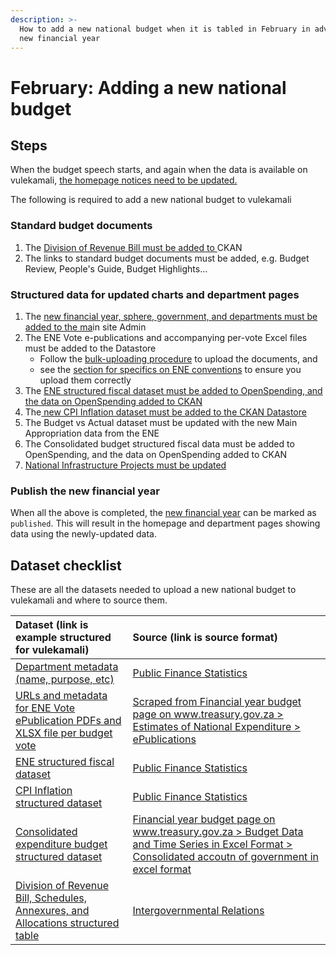 ```yaml
---
description: >-
  How to add a new national budget when it is tabled in February in advance of a
  new financial year
---
```


# February: Adding a new national budget

## Steps

When the budget speech starts, and again when the data is available on vulekamali, [the homepage notices need to be updated.](update-the-homepage-state.md)

The following is required to add a new national budget to vulekamali

### Standard budget documents

1. The [Division of Revenue Bill must be added to ](../../operations-actions/adding-modifying-information-on-the-site/adding-a-new-division-of-revenue-bill.md)CKAN
2. The links to standard budget documents must be added, e.g. Budget Review, People's Guide, Budget Highlights...

### Structured data for updated charts and department pages

1. The [new financial year, sphere, government, and departments must be added to the ma](adding-new-year-sphere-government-departments.md)in site Admin
2. The ENE Vote e-publications and accompanying per-vote Excel files must be added to the Datastore
   * Follow the [bulk-uploading procedure](../../operations-actions/adding-modifying-information-on-the-site/bulk-uploading-department-specific-documents.md) to upload the documents, and
   * see the [section for specifics on ENE conventions](../../operations-actions/adding-modifying-information-on-the-site/bulk-uploading-department-specific-documents.md#estimates-of-national-expenditure-vote-chapters) to ensure you upload them correctly
3. The [ENE  structured fiscal dataset must be added to OpenSpending, and the data on OpenSpending added to CKAN ](../../operations-actions/adding-modifying-information-on-the-site/adding-structured-fiscal-data-to-openspending/#estimates-of-national-expenditure)
4. The[ new CPI Inflation dataset must be added to the CKAN Datastore ](adding-cpi-inflation-data.md)
5. The Budget vs Actual dataset must be updated with the new Main Appropriation data from the ENE
6. The Consolidated budget structured fiscal data must be added to OpenSpending, and the data on OpenSpending added to CKAN
7. [National Infrastructure Projects must be updated](adding-updating-infrastructure-projects.md)

### Publish the new financial year

When all the above is completed, the [new financial year](adding-new-year-sphere-government-departments.md) can be marked as `published`. This will result in the homepage and department pages showing data using the newly-updated data.

## Dataset checklist

These are all the datasets needed to upload a new national budget to vulekamali and where to source them.

| Dataset \(link is example structured for vulekamali\) | Source \(link is source format\) |
| :--- | :--- |
| [Department metadata \(name, purpose, etc\)](adding-new-year-sphere-government-departments.md#adding-editing-departments-in-bulk) | [Public Finance Statistics](adding-new-year-sphere-government-departments.md#adding-editing-departments-in-bulk) |
| [URLs and metadata for ENE Vote ePublication PDFs and XLSX file per budget vote](../../operations-actions/adding-modifying-information-on-the-site/bulk-uploading-department-specific-documents.md#metadata-spreadsheet-template) | [Scraped from Financial year budget page on www.treasury.gov.za &gt; Estimates of National Expenditure &gt; ePublications](http://www.treasury.gov.za/documents/national%20budget/2019/booklets.aspx) |
| [ENE structured fiscal dataset](http://datastore.openspending.org/b9d2af843f3a7ca223eea07fb608e62a/estimates-of-national-expenditure-2019-20-uploaded-2019-02-20t1910/final/data/ene-2019-20.csv) | [Public Finance Statistics](../../operations-actions/adding-modifying-information-on-the-site/adding-structured-fiscal-data-to-openspending/#examples) |
| [CPI Inflation structured dataset](https://vulekamali.gov.za/datasets/cpi-inflation) | [Public Finance Statistics](adding-cpi-inflation-data.md) |
| [Consolidated expenditure budget structured dataset](https://data.vulekamali.gov.za/dataset/d190dad6-45fc-499c-a808-459b3cfe909b/resource/be6eff6c-35c6-4a9b-a81e-d7f2c9c5de68/download/consolidated-2019-20.csv) | [Financial year budget page on www.treasury.gov.za &gt; Budget Data and Time Series in Excel Format &gt; Consolidated accoutn of government in excel format](http://www.treasury.gov.za/documents/national%20budget/2019/review/Budget%202019%20-%20Consolidated%20account%20Pivot.xlsx) |
| [Division of Revenue Bill, Schedules, Annexures, and Allocations structured table](https://vulekamali.gov.za/datasets/division-of-revenue-bills/division-of-revenue-bill-2020-21) | [Intergovernmental Relations](../../operations-actions/adding-modifying-information-on-the-site/adding-a-new-division-of-revenue-bill.md) |

